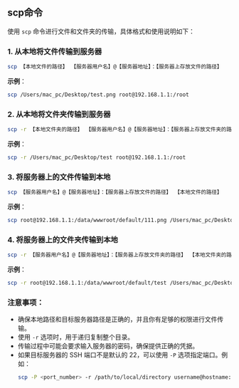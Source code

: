 ## scp命令

使用 `scp` 命令进行文件和文件夹的传输，具体格式和使用说明如下：

### 1. 从本地将文件传输到服务器
```bash
scp 【本地文件的路径】 【服务器用户名】@【服务器地址】：【服务器上存放文件的路径】
```
**示例**：
```bash
scp /Users/mac_pc/Desktop/test.png root@192.168.1.1:/root
```

### 2. 从本地将文件夹传输到服务器
```bash
scp -r 【本地文件夹的路径】 【服务器用户名】@【服务器地址】：【服务器上存放文件夹的路径】
```
**示例**：
```bash
scp -r /Users/mac_pc/Desktop/test root@192.168.1.1:/root
```

### 3. 将服务器上的文件传输到本地
```bash
scp 【服务器用户名】@【服务器地址】：【服务器上存放文件的路径】 【本地文件的路径】
```
**示例**：
```bash
scp root@192.168.1.1:/data/wwwroot/default/111.png /Users/mac_pc/Desktop
```

### 4. 将服务器上的文件夹传输到本地
```bash
scp -r 【服务器用户名】@【服务器地址】：【服务器上存放文件夹的路径】 【本地文件夹的路径】
```
**示例**：
```bash
scp -r root@192.168.1.1:/data/wwwroot/default/test /Users/mac_pc/Desktop
```

### 注意事项：
- 确保本地路径和目标服务器路径是正确的，并且你有足够的权限进行文件传输。
- 使用 `-r` 选项时，用于递归复制整个目录。
- 传输过程中可能会要求输入服务器的密码，确保提供正确的凭据。
- 如果目标服务器的 SSH 端口不是默认的 22，可以使用 `-P` 选项指定端口。例如：
  ```bash
  scp -P <port_number> -r /path/to/local/directory username@hostname:/path/to/remote/directory
  ```
